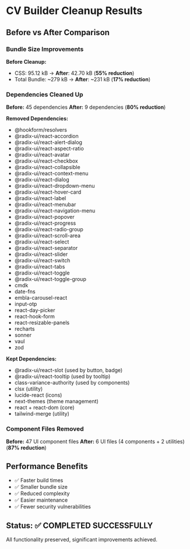 # CV Builder Cleanup Results

## Before vs After Comparison

### Bundle Size Improvements
**Before Cleanup:**
- CSS: 95.12 kB → **After**: 42.70 kB (**55% reduction**)
- Total Bundle: ~279 kB → **After**: ~231 kB (**17% reduction**)

### Dependencies Cleaned Up

**Before:** 45 dependencies
**After:** 9 dependencies (**80% reduction**)

**Removed Dependencies:**
- @hookform/resolvers
- @radix-ui/react-accordion
- @radix-ui/react-alert-dialog
- @radix-ui/react-aspect-ratio
- @radix-ui/react-avatar
- @radix-ui/react-checkbox
- @radix-ui/react-collapsible
- @radix-ui/react-context-menu
- @radix-ui/react-dialog
- @radix-ui/react-dropdown-menu
- @radix-ui/react-hover-card
- @radix-ui/react-label
- @radix-ui/react-menubar
- @radix-ui/react-navigation-menu
- @radix-ui/react-popover
- @radix-ui/react-progress
- @radix-ui/react-radio-group
- @radix-ui/react-scroll-area
- @radix-ui/react-select
- @radix-ui/react-separator
- @radix-ui/react-slider
- @radix-ui/react-switch
- @radix-ui/react-tabs
- @radix-ui/react-toggle
- @radix-ui/react-toggle-group
- cmdk
- date-fns
- embla-carousel-react
- input-otp
- react-day-picker
- react-hook-form
- react-resizable-panels
- recharts
- sonner
- vaul
- zod

**Kept Dependencies:**
- @radix-ui/react-slot (used by button, badge)
- @radix-ui/react-tooltip (used by tooltip)
- class-variance-authority (used by components)
- clsx (utility)
- lucide-react (icons)
- next-themes (theme management)
- react + react-dom (core)
- tailwind-merge (utility)

### Component Files Removed
**Before:** 47 UI component files
**After:** 6 UI files (4 components + 2 utilities) (**87% reduction**)

## Performance Benefits
- ✅ Faster build times
- ✅ Smaller bundle size
- ✅ Reduced complexity
- ✅ Easier maintenance
- ✅ Fewer security vulnerabilities

## Status: ✅ COMPLETED SUCCESSFULLY
All functionality preserved, significant improvements achieved.
